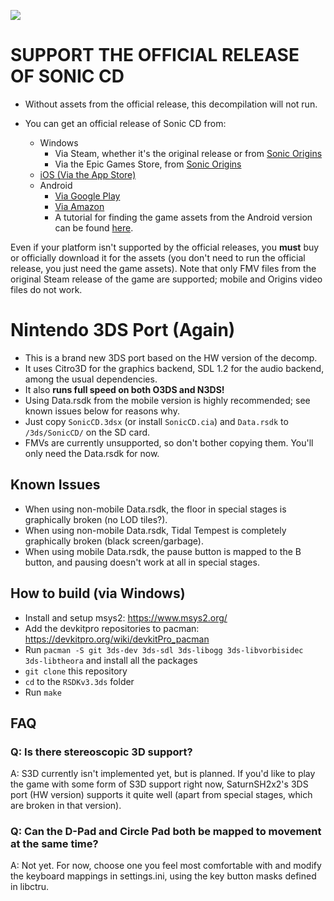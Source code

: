 ![](header.png?raw=true)
# **SUPPORT THE OFFICIAL RELEASE OF SONIC CD**
+ Without assets from the official release, this decompilation will not run.

+ You can get an official release of Sonic CD from:
  * Windows
    * Via Steam, whether it's the original release or from [Sonic Origins](https://store.steampowered.com/app/1794960)
    * Via the Epic Games Store, from [Sonic Origins](https://store.epicgames.com/en-US/p/sonic-origins)
  * [iOS (Via the App Store)](https://apps.apple.com/us/app/sonic-cd-classic/id454316134)
  * Android
    * [Via Google Play](https://play.google.com/store/apps/details?id=com.sega.soniccd.classic)
    * [Via Amazon](https://www.amazon.com/Sega-of-America-Sonic-CD/dp/B008K9UZY4/)
    * A tutorial for finding the game assets from the Android version can be found [here](https://gamebanana.com/tuts/14942).

Even if your platform isn't supported by the official releases, you **must** buy or officially download it for the assets (you don't need to run the official release, you just need the game assets). Note that only FMV files from the original Steam release of the game are supported; mobile and Origins video files do not work.

# Nintendo 3DS Port (Again)
* This is a brand new 3DS port based on the HW version of the decomp.
* It uses Citro3D for the graphics backend, SDL 1.2 for the audio backend, among the usual dependencies.
* It also **runs full speed on both O3DS and N3DS!**
* Using Data.rsdk from the mobile version is highly recommended; see known issues below for reasons why.
* Just copy `SonicCD.3dsx` (or install `SonicCD.cia`) and `Data.rsdk` to `/3ds/SonicCD/` on the SD card.
* FMVs are currently unsupported, so don't bother copying them. You'll only need the Data.rsdk for now.

## Known Issues
* When using non-mobile Data.rsdk, the floor in special stages is graphically broken (no LOD tiles?).
* When using non-mobile Data.rsdk, Tidal Tempest is completely graphically broken (black screen/garbage).
* When using mobile Data.rsdk, the pause button is mapped to the B button, and pausing doesn't work at all in special stages.

## How to build (via Windows)
* Install and setup msys2: https://www.msys2.org/
* Add the devkitpro repositories to pacman: https://devkitpro.org/wiki/devkitPro_pacman
* Run `pacman -S git 3ds-dev 3ds-sdl 3ds-libogg 3ds-libvorbisidec 3ds-libtheora` and install all the packages
* `git clone` this repository
* `cd` to the `RSDKv3.3ds` folder
* Run `make`

## FAQ
### Q: Is there stereoscopic 3D support?
A: S3D currently isn't implemented yet, but is planned. If you'd like to play the game with some form of S3D support right now, SaturnSH2x2's 3DS port (HW version) supports it quite well (apart from special stages, which are broken in that version).

### Q: Can the D-Pad and Circle Pad both be mapped to movement at the same time?
A: Not yet. For now, choose one you feel most comfortable with and modify the keyboard mappings in settings.ini, using the key button masks defined in libctru.
